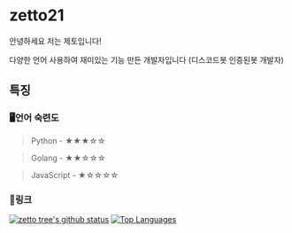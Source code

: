 # zetto21
안녕하세요 저는 제토입니다!

다양한 언어 사용하여 재미있는 기능 만든 개발자입니다
(디스코드봇 인증된봇 개발자)

## 특징

### 🖥언어 숙련도

> Python - ★★★☆☆

> Golang - ★★☆☆☆

> JavaScript - ★☆☆☆☆


### 🔗링크

[![zetto tree's github status](https://github-readme-stats.vercel.app/api?username=zetto21&show_icons=true&bg_color=30,e96443,904e95&title_color=fff&text_color=fff)](https://github.com/zetto21)
[![Top Languages](https://github-readme-stats.vercel.app/api/top-langs/?username=zetto21&layout=compact)](https://github.com/zetto21)
